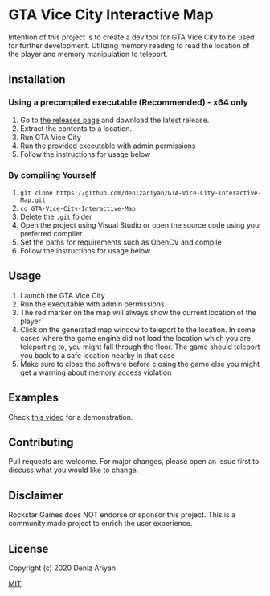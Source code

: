 # GTA Vice City Interactive Map

Intention of this project is to create a dev tool for GTA Vice City to be used for further development. Utilizing memory reading to read the location of the player and memory manipulation to teleport.

## Installation

### Using a precompiled executable (Recommended) - x64 only

1. Go to [the releases page](https://github.com/denizariyan/GTA-Vice-City-Interactive-Map/releases) and download the latest release.
1. Extract the contents to a location.
1. Run GTA Vice City
1. Run the provided executable with admin permissions
1. Follow the instructions for usage below

### By compiling Yourself

1. `git clone https://github.com/denizariyan/GTA-Vice-City-Interactive-Map.git`
1. `cd GTA-Vice-City-Interactive-Map`
1. Delete the `.git` folder
1. Open the project using Visual Studio or open the source code using your preferred compiler
1. Set the paths for requirements such as OpenCV and compile
1. Follow the instructions for usage below


## Usage

1. Launch the GTA Vice City
1. Run the executable with admin permissions
1. The red marker on the map will always show the current location of the player
1. Click on the generated map window to teleport to the location. In some cases where the game engine did not load the location which you are teleporting to, you might fall through the floor. The game should teleport you back to a safe location nearby in that case
1. Make sure to close the software before closing the game else you might get a warning about memory access violation

## Examples
Check [this video](https://youtu.be/_q_Z3azR6bw) for a demonstration.


## Contributing
Pull requests are welcome. For major changes, please open an issue first to discuss what you would like to change.

## Disclaimer

Rockstar Games does NOT endorse or sponsor this project. This is a community made project to enrich the user experience.

## License
Copyright (c) 2020 Deniz Ariyan

[MIT](https://choosealicense.com/licenses/mit/)
